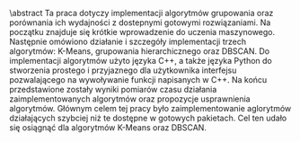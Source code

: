 \abstract
Ta praca dotyczy implementacji algorytmów grupowania oraz porównania ich wydajności z dostepnymi gotowymi rozwiązaniami. Na początku 
znajduje się krótkie wprowadzenie do uczenia maszynowego. Następnie omówiono działanie i szczegóły implementacji trzech algorytmów: 
K-Means, grupowania hierarchicznego oraz DBSCAN. Do implementacji algorytmów użyto języka C++, a także języka Python do stworzenia 
prostego i przyjaznego dla użytkownika interfejsu pozwalającego na wywoływanie funkcji napisanych w C++. Na końcu przedstawione zostały 
wyniki pomiarów czasu działania zaimplementowanych algorytmów oraz propozycje usprawnienia algorytmów. Głównym celem tej pracy było 
zaimplementowanie aglorytmów działających szybciej niż te dostępne w gotowych pakietach. Cel ten udało się osiągnąć dla algorytmów 
K-Means oraz DBSCAN.
